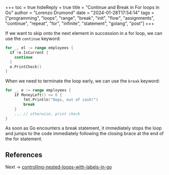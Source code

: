 +++
toc = true
hideReply = true
title = "Continue and Break in For loops in Go"
author = "Lorenzo Drumond"
date = "2024-01-28T17:54:14"
tags = ["programming",  "loops",  "range",  "break",  "init",  "flow",  "assignments",  "continue",  "repeat",  "for",  "infinite",  "statement",  "golang",  "post"]
+++


If we want to skip onto the next element in succession in a for loop, we can use the `continue` keyword:
```go
for _, el := range employees {
  if !e.IsCurrent {
    continue
  }
  e.PrintCheck()
}
```

When we need to terminate the loop early, we can use the `break` keyword:
```go
for _, e := range employees {
    if MoneyLeft() <= 0 {
        fmt.Println("Oops, out of cash!")
        break
    }
    ... // otherwise, print check
}
```

As soon as Go encounters a break statement, it immediately stops the loop and jumps to the code immediately following the closing brace at the end of the for statement.

## References

Next -> [controlling-nested-loops-with-labels-in-go](/wiki/controlling-nested-loops-with-labels-in-go/)
